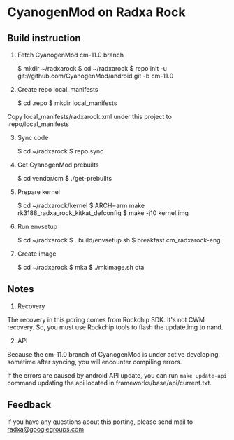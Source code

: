 CyanogenMod on Radxa Rock
=========================

Build instruction
-----------------

1) Fetch CyanogenMod cm-11.0 branch

    $ mkdir ~/radxarock
    $ cd ~/radxarock
    $ repo init -u git://github.com/CyanogenMod/android.git -b cm-11.0

2) Create repo local_manifests

    $ cd .repo
    $ mkdir local_manifests

Copy local_manifests/radxarock.xml under this project to .repo/local_manifests

3) Sync code

    $ cd ~/radxarock
    $ repo sync

4) Get CyanogenMod prebuilts

    $ cd vendor/cm
    $ ./get-prebuilts

5) Prepare kernel

    $ cd ~/radxarock/kernel
    $ ARCH=arm make rk3188_radxa_rock_kitkat_defconfig
    $ make -j10 kernel.img

6) Run envsetup

    $ cd ~/radxarock
    $ . build/envsetup.sh
    $ breakfast cm_radxarock-eng

7) Create image

    $ cd ~/radxarock
    $ mka
    $ ./mkimage.sh ota

Notes
-----

1) Recovery

The recovery in this poring comes from Rockchip SDK. It's not CWM recovery.
So, you must use Rockchip tools to flash the update.img to nand.

2) API

Because the cm-11.0 branch of CyanogenMod is under active developing,
sometime after syncing, you will encounter compiling errors.

If the errors are caused by android API update, you can run `make update-api` command
updating the api located in frameworks/base/api/current.txt.

Feedback
--------

If you have any questions about this porting, please send mail to radxa@googlegroups.com
